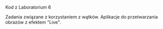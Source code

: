 Kod z Laboratorium 6

Zadania związane z korzystaniem z wątków. Aplikacje do przetwarzania obrazów z efektem "Live".

